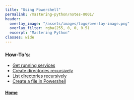 ```yaml
---
title: "Using Powershell"
permalink: /mastering-python/notes-0001/
header:
  overlay_image: "/assets/images/logo/overlay-image.png"
  overlay_filter: rgba(255, 0, 0, 0.5)
  excerpt: "Mastering Python"
classes: wide
---
```


### How-To's:

* [Get running services](/mastering-python/how-to-0001)
* [Create directories recursively](/mastering-python/how-to-0002)
* [List directories recursively](/mastering-python/how-to-0003)
* [Create a file in Powershell](/mastering-python/how-to-0004)

#### [Home](/mastering-python/)
